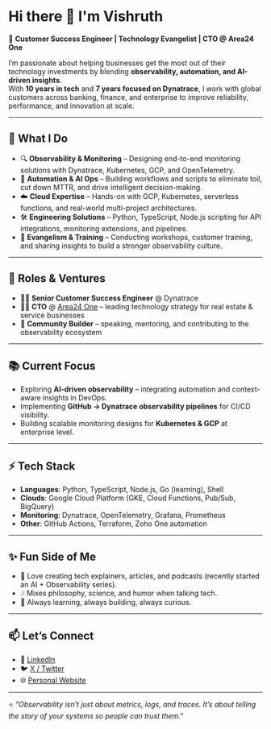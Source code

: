 # Hi there 👋 I'm Vishruth  

🚀 **Customer Success Engineer | Technology Evangelist | CTO @ Area24 One**  

I’m passionate about helping businesses get the most out of their technology investments by blending **observability, automation, and AI-driven insights**.  
With **10 years in tech** and **7 years focused on Dynatrace**, I work with global customers across banking, finance, and enterprise to improve reliability, performance, and innovation at scale.  

---

## 🌟 What I Do  
- 🔍 **Observability & Monitoring** – Designing end-to-end monitoring solutions with Dynatrace, Kubernetes, GCP, and OpenTelemetry.  
- 🤖 **Automation & AI Ops** – Building workflows and scripts to eliminate toil, cut down MTTR, and drive intelligent decision-making.  
- ☁️ **Cloud Expertise** – Hands-on with GCP, Kubernetes, serverless functions, and real-world multi-project architectures.  
- 🛠 **Engineering Solutions** – Python, TypeScript, Node.js scripting for API integrations, monitoring extensions, and pipelines.  
- 🎤 **Evangelism & Training** – Conducting workshops, customer training, and sharing insights to build a stronger observability culture.  

---

## 🏢 Roles & Ventures  
- 👨‍💻 **Senior Customer Success Engineer** @ Dynatrace  
- 🧑‍🚀 **CTO** @ [Area24 One](#) – leading technology strategy for real estate & service businesses  
- 🎤 **Community Builder** – speaking, mentoring, and contributing to the observability ecosystem  

---

## 📚 Current Focus  
- Exploring **AI-driven observability** – integrating automation and context-aware insights in DevOps.  
- Implementing **GitHub → Dynatrace observability pipelines** for CI/CD visibility.  
- Building scalable monitoring designs for **Kubernetes & GCP** at enterprise level.  

---

## ⚡ Tech Stack  
- **Languages**: Python, TypeScript, Node.js, Go (learning), Shell  
- **Clouds**: Google Cloud Platform (GKE, Cloud Functions, Pub/Sub, BigQuery)  
- **Monitoring**: Dynatrace, OpenTelemetry, Grafana, Prometheus  
- **Other**: GitHub Actions, Terraform, Zoho One automation  

---

## ✨ Fun Side of Me  
- 🎥 Love creating tech explainers, articles, and podcasts (recently started an AI + Observability series).  
- 🎶 Mixes philosophy, science, and humor when talking tech.  
- 🌱 Always learning, always building, always curious.  

---

## 📫 Let’s Connect  
- 💼 [LinkedIn](https://www.linkedin.com/in/vishruth)  
- 🐦 [X / Twitter](https://twitter.com/)  
- 🌐 [Personal Website](#)  

---

⭐️ *"Observability isn’t just about metrics, logs, and traces. It’s about telling the story of your systems so people can trust them."*
